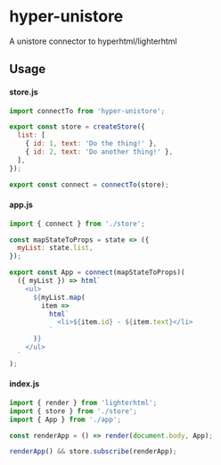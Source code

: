 # hyper-unistore

A unistore connector to hyperhtml/lighterhtml

## Usage

#### store.js

```javascript
import connectTo from 'hyper-unistore';

export const store = createStore({
  list: [
    { id: 1, text: 'Do the thing!' },
    { id: 2, text: 'Do another thing!' },
  ],
});

export const connect = connectTo(store);
```

#### app.js

```javascript
import { connect } from './store';

const mapStateToProps = state => ({
  myList: state.list,
});

export const App = connect(mapStateToProps)(
  ({ myList }) => html`
    <ul>
      ${myList.map(
        item =>
          html`
            <li>${item.id} - ${item.text}</li>
          `
      )}
    </ul>
  `
);
```

#### index.js

```javascript
import { render } from 'lighterhtml';
import { store } from './store';
import { App } from './app';

const renderApp = () => render(document.body, App);

renderApp() && store.subscribe(renderApp);
```
